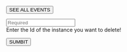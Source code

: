 <!-- TITLE: Remove Event -->

<button >SEE ALL EVENTS</button>

<p id="p"></p>

<input type="text" id="ID" placeholder="Required"><br>
Enter the Id of the instance you want to delete!

<button >SUMBIT</button>